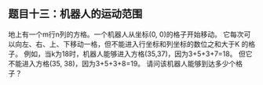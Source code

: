 ## 题目十三：机器人的运动范围

地上有一个m行n列的方格。一个机器人从坐标(0, 0)的格子开始移动。
它每次可以向左、右、上、下移动一格，但不能进入行坐标和列坐标的数位之和大于K
的格子。
例如，当k为18时，机器人能够进入方格(35,37)，因为3+5+3+7=18。
但它不能进入方格(35, 38)，因为3+5+3+8=19。
请问该机器人能够到达多少个格子？

